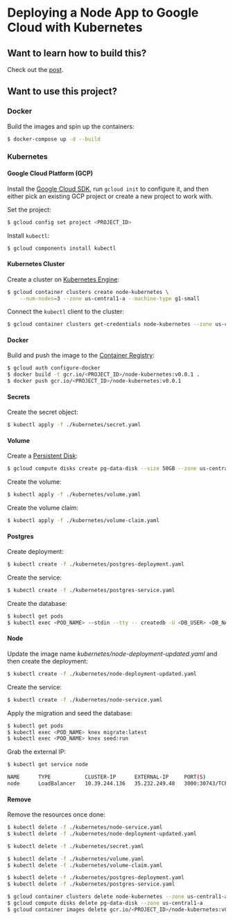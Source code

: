 # Deploying a Node App to Google Cloud with Kubernetes

## Want to learn how to build this?

Check out the [post](https://testdriven.io/deploying-a-node-app-to-google-cloud-with-kubernetes).

## Want to use this project?

### Docker

Build the images and spin up the containers:

```sh
$ docker-compose up -d --build
```

### Kubernetes

#### Google Cloud Platform (GCP)

Install the [Google Cloud SDK](https://cloud.google.com/sdk), run `gcloud init` to configure it, and then either pick an existing GCP project or create a new project to work with.

Set the project:

```sh
$ gcloud config set project <PROJECT_ID>
```

Install `kubectl`:

```sh
$ gcloud components install kubectl
```

#### Kubernetes Cluster

Create a cluster on [Kubernetes Engine](https://console.cloud.google.com/kubernetes):

```sh
$ gcloud container clusters create node-kubernetes \
    --num-nodes=3 --zone us-central1-a --machine-type g1-small
```

Connect the `kubectl` client to the cluster:

```sh
$ gcloud container clusters get-credentials node-kubernetes --zone us-central1-a
```

#### Docker

Build and push the image to the [Container Registry](https://cloud.google.com/container-registry/):

```sh
$ gcloud auth configure-docker
$ docker build -t gcr.io/<PROJECT_ID>/node-kubernetes:v0.0.1 .
$ docker push gcr.io/<PROJECT_ID>/node-kubernetes:v0.0.1
```

#### Secrets

Create the secret object:

```sh
$ kubectl apply -f ./kubernetes/secret.yaml
```

#### Volume

Create a [Persistent Disk](https://cloud.google.com/persistent-disk/):

```sh
$ gcloud compute disks create pg-data-disk --size 50GB --zone us-central1-a
```

Create the volume:

```sh
$ kubectl apply -f ./kubernetes/volume.yaml
```

Create the volume claim:

```sh
$ kubectl apply -f ./kubernetes/volume-claim.yaml
```

#### Postgres

Create deployment:

```sh
$ kubectl create -f ./kubernetes/postgres-deployment.yaml
```

Create the service:

```sh
$ kubectl create -f ./kubernetes/postgres-service.yaml
```

Create the database:

```sh
$ kubectl get pods
$ kubectl exec <POD_NAME> --stdin --tty -- createdb -U <DB_USER> <DB_NAME>
```

#### Node

Update the image name *kubernetes/node-deployment-updated.yaml* and then create the deployment:

```sh
$ kubectl create -f ./kubernetes/node-deployment-updated.yaml
```

Create the service:

```sh
$ kubectl create -f ./kubernetes/node-service.yaml
```

Apply the migration and seed the database:

```sh
$ kubectl get pods
$ kubectl exec <POD_NAME> knex migrate:latest
$ kubectl exec <POD_NAME> knex seed:run
```

Grab the external IP:

```sh
$ kubectl get service node

NAME      TYPE           CLUSTER-IP      EXTERNAL-IP     PORT(S)          AGE
node      LoadBalancer   10.39.244.136   35.232.249.48   3000:30743/TCP   2m
```

#### Remove

Remove the resources once done:

```sh
$ kubectl delete -f ./kubernetes/node-service.yaml
$ kubectl delete -f ./kubernetes/node-deployment-updated.yaml

$ kubectl delete -f ./kubernetes/secret.yaml

$ kubectl delete -f ./kubernetes/volume.yaml
$ kubectl delete -f ./kubernetes/volume-claim.yaml

$ kubectl delete -f ./kubernetes/postgres-deployment.yaml
$ kubectl delete -f ./kubernetes/postgres-service.yaml

$ gcloud container clusters delete node-kubernetes --zone us-central1-a
$ gcloud compute disks delete pg-data-disk --zone us-central1-a
$ gcloud container images delete gcr.io/<PROJECT_ID>/node-kubernetes:v0.0.1
```
